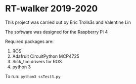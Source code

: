 # RT-walker 2019-2020

This project was carried out by Eric Trollsås and Valentine Lin

The software was designed for the Raspberry Pi 4



Required packages are:
1. ROS
2. Adafruit CircuitPython MCP4725
3. Sick_tim drivers for ROS
4. python 3


To run:
`python3 ssTest3.py`
